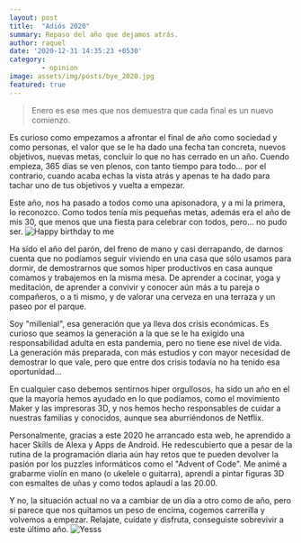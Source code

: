 ```yaml
---
layout: post
title:  "Adiós 2020"
summary: Repaso del año que dejamos atrás.
author: raquel
date: '2020-12-31 14:35:23 +0530'
category: 
        - opinion
image: assets/img/posts/bye_2020.jpg
featured: true
---
```



<blockquote>
<p>Enero es ese mes que nos demuestra que cada final es un nuevo comienzo.</p>
</blockquote>

Es curioso como empezamos a afrontar el final de año como sociedad y como personas, el valor que se le ha dado una fecha tan concreta, nuevos objetivos, nuevas metas, concluir lo que no has cerrado en un año. Cuendo empieza, 365 días se ven plenos, con tanto tiempo para todo... por el contrario, cuando acaba echas la vista atrás y apenas te ha dado para tachar uno de tus objetivos y vuelta a empezar.

Este año, nos ha pasado a todos como una apisonadora, y a mi la primera, lo reconozco. Como todos tenía mis pequeñas metas, además era el año de mis 30, que menos que una fiesta para celebrar con todos, pero... no pudo ser.
![Happy birthday to me](https://media.giphy.com/media/3o6MbojLxJuz4IByQ8/giphy.gif)

Ha sido el año del parón, del freno de mano y casi derrapando, de darnos cuenta que no podíamos seguir viviendo en una casa que sólo usamos para dormir, de demostrarnos que somos hiper productivos en casa aunque comamos y trabajemos en la misma mesa. De aprender a cocinar, yoga y meditación, de aprender a convivir y conocer aún más a tu pareja o compañeros, o a ti mismo, y de valorar una cerveza en una terraza y un paseo por el parque. 

Soy "millenial", esa generación que ya lleva dos crisis económicas. Es curioso que seamos la generación a la que se le ha exigido una responsabilidad adulta en esta pandemia, pero no tiene ese nivel de vida. La generación más preparada, con más estudios y con mayor necesidad de demostrar lo que vale, pero que entre dos crisis todavía no ha tenido esa oportunidad... 

En cualquier caso debemos sentirnos hiper orgullosos, ha sido un año en el que la mayoría hemos ayudado en lo que podíamos, como el movimiento Maker y las impresoras 3D, y nos hemos hecho responsables de cuidar a nuestras familias y conocidos, aunque sea aburriéndonos de Netflix.

Personalmente, gracias a este 2020 he arrancado esta web, he aprendido a hacer Skills de Alexa y Apps de Android. He redescubierto que a pesar de la rutina de la programación diaria aún hay retos que te pueden devolver la pasión por los puzzles informáticos como el "Advent of Code". Me animé a grabarme violín en mano (o ukelele o guitarra), aprendí a pintar figuras 3D con esmaltes de uñas y como todos aplaudí a las 20.00.

Y no, la situación actual no va a cambiar de un día a otro como de año, pero si parece que nos quitamos un peso de encima, cogemos carrerilla y volvemos a empezar. Relajate, cuidate y disfruta, conseguiste sobrevivir a este último año.
![Yesss](https://media.giphy.com/media/f6VfCFyOL5KmiICskp/giphy.gif)
